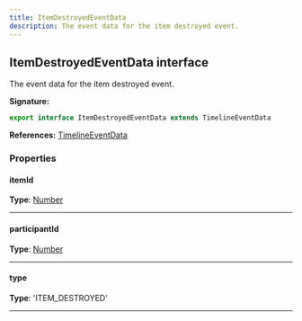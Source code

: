 ```yaml
---
title: ItemDestroyedEventData
description: The event data for the item destroyed event.
---
```


## ItemDestroyedEventData interface

The event data for the item destroyed event.

**Signature:**

```ts
export interface ItemDestroyedEventData extends TimelineEventData 
```

**References:** [TimelineEventData](/api/interfaces/timelineeventdata)

### Properties

#### itemId



**Type**: [Number](https://developer.mozilla.org/en-US/docs/Web/JavaScript/Reference/Global_Objects/Number)

---

#### participantId



**Type**: [Number](https://developer.mozilla.org/en-US/docs/Web/JavaScript/Reference/Global_Objects/Number)

---

#### type



**Type**: 'ITEM_DESTROYED'

---

